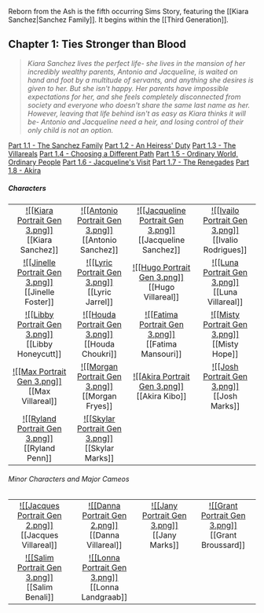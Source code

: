 Reborn from the Ash is the fifth occurring Sims Story, featuring the [[Kiara Sanchez|Sanchez Family]]. It begins within the [[Third Generation]]. 

## Chapter 1: Ties Stronger than Blood
>*Kiara Sanchez lives the perfect life- she lives in the mansion of her incredibly wealthy parents, Antonio and Jacqueline, is waited on hand and foot by a multitude of servants, and anything she desires is given to her. But she isn't happy. Her parents have impossible expectations for her, and she feels completely disconnected from society and everyone who doesn't share the same last name as her. However, leaving that life behind isn't as easy as Kiara thinks it will be- Antonio and Jacqueline need a heir, and losing control of their only child is not an option.*

[Part 1.1 - The Sanchez Family](https://thesimsofstories.weebly.com/11---the-sanchez-family.html)
[Part 1.2 - An Heiress' Duty](https://thesimsofstories.weebly.com/12---an-heiress-duty.html)
[​Part 1.3 - The Villareals](https://thesimsofstories.weebly.com/13---the-villareals.html)
[Part 1.4 - Choosing a Different Path](https://thesimsofstories.weebly.com/14---choosing-a-different-path.html)
[Part 1.5 - Ordinary World, Ordinary People](https://thesimsofstories.weebly.com/15---ordinary-world-ordinary-people.html)
[Part 1.6 - Jacqueline's Visit](https://thesimsofstories.weebly.com/16---jacquelines-visit.html)
[Part 1.7 - The Renegades](https://thesimsofstories.weebly.com/17---the-renegades.html)
[Part 1.8 - Akira](https://thesimsofstories.weebly.com/18---akira.html)

##### Characters
| | | | | 
| ------------------------------------------------------------- | -------------------------------------------- | ------------------------------------------ | --------------------------------------------- |
| <center>[![[Kiara Portrait Gen 3.png]]](<Kiara Sanchez>)<br>[[Kiara Sanchez]]|<center>[![[Antonio Portrait Gen 3.png]]](<Antonio Sanchez>)<br>[[Antonio Sanchez]]| <center>[![[Jacqueline Portrait Gen 3.png]]](<Jacqueline Sanchez>)<br>[[Jacqueline Sanchez]]| <center>[![[Ivailo Portrait Gen 3.png]]](<Ivalio Rodrigues>)<br>[[Ivalio Rodrigues]]|
| <center>[![[Jinelle Portrait Gen 3.png]]](<Jinelle Foster>)<br>[[Jinelle Foster]]| <center>[![[Lyric Portrait Gen 3.png]]](<Lyric Jarrel>)<br>[[Lyric Jarrel]]| <center>[![[Hugo Portrait Gen 3.png]]](<Hugo Villareal>)<br>[[Hugo Villareal]]| <center>[![[Luna Portrait Gen 3.png]]](<Luna Villareal>)<br>[[Luna Villareal]]|
| <center>[![[Libby Portrait Gen 3.png]]](<Libby Honeycutt>)<br>[[Libby Honeycutt]]| <center>[![[Houda Portrait Gen 3.png]]](<Houda Choukri>)<br>[[Houda Choukri]]| <center>[![[Fatima Portrait Gen 3.png]]](<Fatima Mansouri>)<br>[[Fatima Mansouri]]| <center>[![[Misty Portrait Gen 3.png]]](<Misty Hope>)<br>[[Misty Hope]]|
| <center>[![[Max Portrait Gen 3.png]]](<Max Villareal>)<br>[[Max Villareal]]| <center>[![[Morgan Portrait Gen 3.png]]](<Morgan Fryes>)<br>[[Morgan Fryes]]| <center>[![[Akira Portrait Gen 3.png]]](<Akira Kibo>)<br>[[Akira Kibo]]| <center>[![[Josh Portrait Gen 3.png]]](<Josh Marks>)<br>[[Josh Marks]]|
| <center>[![[Ryland Portrait Gen 3.png]]](<Ryland Penn>)<br>[[Ryland Penn]]| <center>[![[Skylar Portrait Gen 3.png]]](<Skylar Marks>)<br>[[Skylar Marks]]|

###### Minor Characters and Major Cameos
| | | | | 
| ------------------------------------------------------------- | -------------------------------------------- | ------------------------------------------ | --------------------------------------------- |
|<center>[![[Jacques Portrait Gen 2.png]]](<Jacques Villareal>)<br>[[Jacques Villareal]]|<center>[![[Danna Portrait Gen 2.png]]](<Danna Villareal>)<br>[[Danna Villareal]]|<center>[![[Jany Portrait Gen 3.png]]](<Jany Marks>)<br>[[Jany Marks]]|<center>[![[Grant Portrait Gen 3.png]]](<Grant Broussard>)<br>[[Grant Broussard]]|
|<center>[![[Salim Portrait Gen 3.png]]](<Salim Benali>)<br>[[Salim Benali]]|<center>[![[Lonna Portrait Gen 3.png]]](<Lonna Landgraab>)<br>[[Lonna Landgraab]]|
